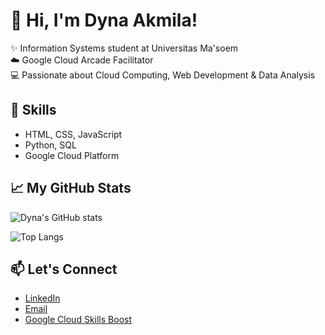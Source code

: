 # 👋 Hi, I'm Dyna Akmila!

✨ Information Systems student at Universitas Ma'soem  
☁️ Google Cloud Arcade Facilitator  
💻 Passionate about Cloud Computing, Web Development & Data Analysis

## 🚀 Skills
- HTML, CSS, JavaScript
- Python, SQL
- Google Cloud Platform

## 📈 My GitHub Stats

![Dyna's GitHub stats](https://github-readme-stats.vercel.app/api?username=Dynaakmila&show_icons=true&theme=radical)

![Top Langs](https://github-readme-stats.vercel.app/api/top-langs/?username=Dynaakmila&layout=compact&theme=radical)

## 📫 Let's Connect
- [LinkedIn](https://www.linkedin.com/in/dyna-akmila/)
- [Email](dynaakmila17@gmail.com)
- [Google Cloud Skills Boost](https://www.cloudskillsboost.google/public_profiles/fe51a980-ee93-4f4e-b904-6efed0d1c283)

